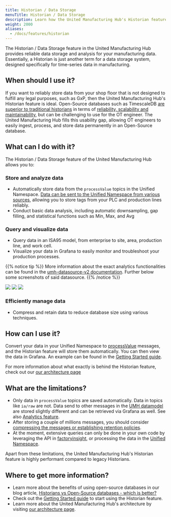 ```yaml
---
title: Historian / Data Storage
menuTitle: Historian / Data Storage
description: Learn how the United Manufacturing Hub's Historian feature provides reliable data storage and analysis for your manufacturing data.
weight: 2000
aliases:
  - /docs/features/historian
---
```


The Historian / Data Storage feature in the United Manufacturing Hub provides reliable data storage and analysis for your manufacturing data. Essentially, a Historian is just another term for a data storage system, designed specifically for time-series data in manufacturing.

## When should I use it?

If you want to reliably store data from your shop floor that is not designed to fulfill any legal purposes, such as GxP, then the United Manufacturing Hub's Historian feature is ideal. Open-Source databases such as TimescaleDB [are superior to traditional historians](https://learn.umh.app/blog/historians-vs-open-source-databases-which-is-better/) in terms of [reliability, scalability and maintainability](https://learn.umh.app/blog/comparing-mqtt-brokers-for-the-industrial-iot/#three-main-requirements-for-your-it-ot-architecture), but can be challenging to use for the OT engineer. The United Manufacturing Hub fills this usability gap, allowing OT engineers to easily ingest, process, and store data permanently in an Open-Source database.

## What can I do with it?

The Historian / Data Storage feature of the United Manufacturing Hub allows you to:

### Store and analyze data

- Automatically store data from the `processValue` topics in the Unified Namespace. [Data can be sent to the Unified Namespace from various sources](/docs/features/unified-namespace/), allowing you to store tags from your PLC and production lines reliably.
- Conduct basic data analysis, including automatic downsampling, gap filling, and statistical functions such as Min, Max, and Avg

### Query and visualize data

- Query data in an ISA95 model, from enterprise to site, area, production line, and work cell.
- Visualize your data in Grafana to easily monitor and troubleshoot your production processes.

{{% notice tip %}}
More information about the exact analytics functionalities can be found in the [umh-datasource-v2 documentation](/docs/architecture/microservices/grafana-plugins/umh-datasource-v2/). Further below some screenshots of said datasource.
{{% /notice %}}

![](/images/grafana-plugins/grafanaPluginsSelectingWorkCell.png?width=50%)
![](/images/grafana-plugins/grafanaPluginsSelectingValue.png?width=50%)
![](/images/grafana-plugins/grafanaPluginsSelectingOptions.png?width=50%)

### Efficiently manage data

- Compress and retain data to reduce database size using various techniques.

## How can I use it?

Convert your data in your Unified Namespace to [processValue](/docs/architecture/datamodel/messages/processvalue/) messages, and the Historian feature will store them automatically. You can then view the data in Grafana. An example can be found in the [Getting Started guide](/docs/getstarted/).

For more information about what exactly is behind the Historian feature, check out our [our architecture page](/docs/architecture/)

## What are the limitations?

- Only data in `processValue` topics are saved automatically. Data in topics like `ia/raw` are not. Data send to other messages in the [UMH datamodel](/docs/architecture/datamodel/) are stored slightly different and can be retrieved via Grafana as well. See also [Analytics feature](/docs/features/analytics/).
- After storing a couple of millions messages, you should consider [compressing the messages or establishing retention policies](/docs/production-guide/administration/reduce-database-size/).
- At the moment, extensive queries can only be done in your own code by leveraging the API in [factoryinsight](/docs/architecture/microservices/core/factoryinsight/), or processing the data in the [Unified Namespace](/docs/features/unified-namespace/).

Apart from these limitations, the United Manufacturing Hub's Historian feature is highly performant compared to legacy Historians.

## Where to get more information?

- Learn more about the benefits of using open-source databases in our blog article, [Historians vs Open-Source databases - which is better?](https://learn.umh.app/blog/historians-vs-open-source-databases-which-is-better/)
- Check out the [Getting Started guide](/docs/getstarted/) to start using the Historian feature.
- Learn more about the United Manufacturing Hub's architecture by visiting [our architecture page](/docs/architecture/).
